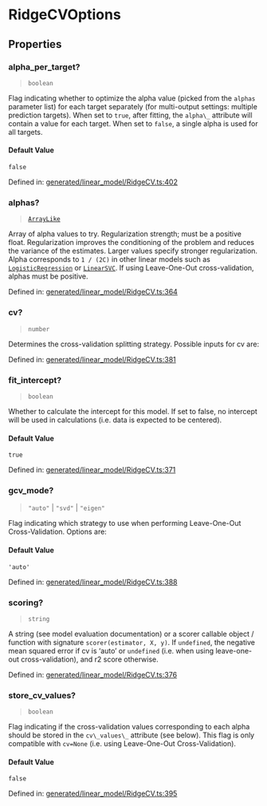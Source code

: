 # RidgeCVOptions

## Properties

### alpha\_per\_target?

> `boolean`

Flag indicating whether to optimize the alpha value (picked from the `alphas` parameter list) for each target separately (for multi-output settings: multiple prediction targets). When set to `true`, after fitting, the `alpha\_` attribute will contain a value for each target. When set to `false`, a single alpha is used for all targets.

#### Default Value

`false`

Defined in:  [generated/linear\_model/RidgeCV.ts:402](https://github.com/transitive-bullshit/scikit-learn-ts/blob/92ab806/packages/sklearn/src/generated/linear_model/RidgeCV.ts#L402)

### alphas?

> [`ArrayLike`](../types/ArrayLike.md)

Array of alpha values to try. Regularization strength; must be a positive float. Regularization improves the conditioning of the problem and reduces the variance of the estimates. Larger values specify stronger regularization. Alpha corresponds to `1 / (2C)` in other linear models such as [`LogisticRegression`](sklearn.linear_model.LogisticRegression.html#sklearn.linear_model.LogisticRegression "sklearn.linear_model.LogisticRegression") or [`LinearSVC`](sklearn.svm.LinearSVC.html#sklearn.svm.LinearSVC "sklearn.svm.LinearSVC"). If using Leave-One-Out cross-validation, alphas must be positive.

Defined in:  [generated/linear\_model/RidgeCV.ts:364](https://github.com/transitive-bullshit/scikit-learn-ts/blob/92ab806/packages/sklearn/src/generated/linear_model/RidgeCV.ts#L364)

### cv?

> `number`

Determines the cross-validation splitting strategy. Possible inputs for cv are:

Defined in:  [generated/linear\_model/RidgeCV.ts:381](https://github.com/transitive-bullshit/scikit-learn-ts/blob/92ab806/packages/sklearn/src/generated/linear_model/RidgeCV.ts#L381)

### fit\_intercept?

> `boolean`

Whether to calculate the intercept for this model. If set to false, no intercept will be used in calculations (i.e. data is expected to be centered).

#### Default Value

`true`

Defined in:  [generated/linear\_model/RidgeCV.ts:371](https://github.com/transitive-bullshit/scikit-learn-ts/blob/92ab806/packages/sklearn/src/generated/linear_model/RidgeCV.ts#L371)

### gcv\_mode?

> `"auto"` \| `"svd"` \| `"eigen"`

Flag indicating which strategy to use when performing Leave-One-Out Cross-Validation. Options are:

#### Default Value

`'auto'`

Defined in:  [generated/linear\_model/RidgeCV.ts:388](https://github.com/transitive-bullshit/scikit-learn-ts/blob/92ab806/packages/sklearn/src/generated/linear_model/RidgeCV.ts#L388)

### scoring?

> `string`

A string (see model evaluation documentation) or a scorer callable object / function with signature `scorer(estimator, X, y)`. If `undefined`, the negative mean squared error if cv is ‘auto’ or `undefined` (i.e. when using leave-one-out cross-validation), and r2 score otherwise.

Defined in:  [generated/linear\_model/RidgeCV.ts:376](https://github.com/transitive-bullshit/scikit-learn-ts/blob/92ab806/packages/sklearn/src/generated/linear_model/RidgeCV.ts#L376)

### store\_cv\_values?

> `boolean`

Flag indicating if the cross-validation values corresponding to each alpha should be stored in the `cv\_values\_` attribute (see below). This flag is only compatible with `cv=None` (i.e. using Leave-One-Out Cross-Validation).

#### Default Value

`false`

Defined in:  [generated/linear\_model/RidgeCV.ts:395](https://github.com/transitive-bullshit/scikit-learn-ts/blob/92ab806/packages/sklearn/src/generated/linear_model/RidgeCV.ts#L395)
